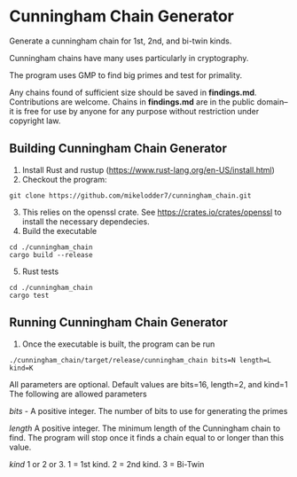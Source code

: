 # Cunningham Chain Generator
Generate a cunningham chain for 1st, 2nd, and bi-twin kinds.

Cunningham chains have many uses particularly in cryptography.

The program uses GMP to find big primes and test for primality.

Any chains found of sufficient size should be saved in **findings.md**. Contributions are welcome.
Chains in **findings.md** are in the public domain–it is free for use by anyone for any purpose
without restriction under copyright law.

## Building Cunningham Chain Generator
1. Install Rust and rustup (https://www.rust-lang.org/en-US/install.html)
1. Checkout the program:

```
git clone https://github.com/mikelodder7/cunningham_chain.git
```

3. This relies on the openssl crate. See https://crates.io/crates/openssl to install the necessary dependecies.
3. Build the executable

```
cd ./cunningham_chain
cargo build --release
```

5. Rust tests

```
cd ./cunningham_chain
cargo test
```

## Running Cunningham Chain Generator
1. Once the executable is built, the program can be run
```
./cunningham_chain/target/release/cunningham_chain bits=N length=L kind=K
```

All parameters are optional. Default values are bits=16, length=2, and kind=1
The following are allowed parameters

*bits* - A positive integer. The number of bits to use for generating the primes

*length* A positive integer. The minimum length of the Cunningham chain to find. The program will stop once it finds a chain equal to or longer than this value.

*kind* 1 or 2 or 3. 1 = 1st kind. 2 = 2nd kind. 3 = Bi-Twin
